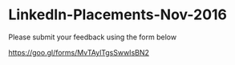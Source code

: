 # LinkedIn-Placements-Nov-2016

Please submit your feedback using the form below

https://goo.gl/forms/MvTAylTgsSwwIsBN2
